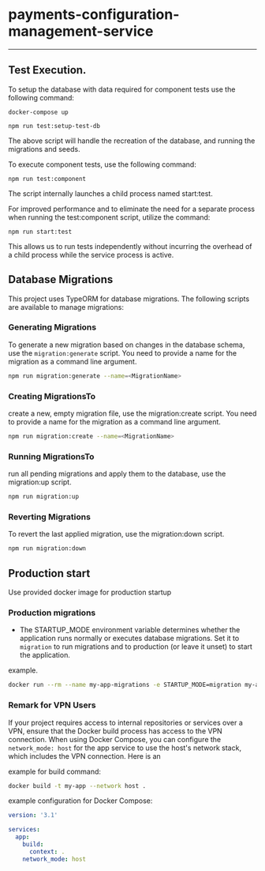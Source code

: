 # payments-configuration-management-service

---

## Test Execution.

To setup the database with data required for component tests use the following command:

```
docker-compose up
```

```
npm run test:setup-test-db
```

The above script will handle the recreation of the database, and running the migrations and seeds.

To execute component tests, use the following command:

```
npm run test:component
```

The script internally launches a child process named start:test.

For improved performance and to eliminate the need for a separate process when running the test:component script, utilize the command:

```
npm run start:test
```

This allows us to run tests independently without incurring the overhead of a child process while the service process is active.

## Database Migrations

This project uses TypeORM for database migrations. The following scripts are available to manage migrations:

### Generating Migrations

To generate a new migration based on changes in the database schema, use the `migration:generate` script. You need to provide a name for the migration as a command line argument.

```bash
npm run migration:generate --name=<MigrationName>
```

### Creating MigrationsTo

create a new, empty migration file, use the migration:create script. You need to provide a name for the migration as a command line argument.

```bash
npm run migration:create --name=<MigrationName>
```

### Running MigrationsTo

run all pending migrations and apply them to the database, use the migration:up script.

```bash
npm run migration:up
```

### Reverting Migrations

To revert the last applied migration, use the migration:down script.

```bash
npm run migration:down
```

## Production start

Use provided docker image for production startup

### Production migrations

- The STARTUP_MODE environment variable determines whether the application runs normally or executes database migrations. Set it to `migration` to run migrations and to production (or leave it unset) to start the application.

example.

```bash
docker run --rm --name my-app-migrations -e STARTUP_MODE=migration my-app-image:latest

```

### Remark for VPN Users

If your project requires access to internal repositories or services over a VPN, ensure that the Docker build process has access to the VPN connection. When using Docker Compose, you can configure the `network_mode: host` for the app service to use the host's network stack, which includes the VPN connection. Here is an

example for build command:

```bash
docker build -t my-app --network host .
```

example configuration for Docker Compose:

```yaml
version: '3.1'

services:
  app:
    build:
      context: .
    network_mode: host
```
